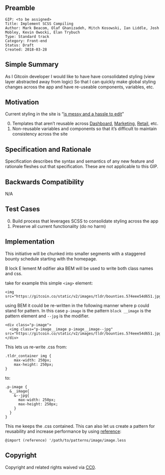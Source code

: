 ## Preamble
```
GIP: <to be assigned>
Title: Implement SCSS Compiling
Author: Mark Beacom, Olaf Ghanizadeh, Mitch Kosowski, Ian Liddle, Josh Mobley, Kevin Owocki, Elan Trybuch
Type: Standard track
Category: Front-end
Status: Draft
Created: 2018-03-28
```
## Simple Summary

As I Gitcoin developer
I would like to have have consolidated styling (view layer abstracted away from logic)
So that I can quickly make global styling changes across the app and have re-useable components, variables, etc.

## Motivation

Current styling in the site is “[is messy and a hassle to edit](https://github.com/gitcoinco/web/issues/135)”

0. Templates that aren’t reusable across [Dashboard](https://github.com/gitcoinco/web/tree/master/app/dashboard), [Marketing](https://github.com/gitcoinco/web/tree/master/app/marketing), [Retail](https://github.com/gitcoinco/web/tree/master/app/retail), etc.
1. Non-reusable variables and components so that it’s difficult to maintain consistency across the site

## Specification and Rationale

Specification describes the syntax and semantics of any new feature and rationale fleshes out that specification. These are not applicable to this GIP.

## Backwards Compatibility

N/A

## Test Cases

0. Build process that leverages SCSS to consolidate styling across the app
1. Preserve all current functionality (do no harm)

## Implementation

This initiative will be chunked into smaller segments with a staggered bounty schedule starting with the homepage.

B lock E lement M odifier aka BEM will be used to write both class names and css. 

take for example this simple `<img>` element:
```
<img src="https://gitcoin.co/static/v2/images/tldr/bounties.574eee54d651.jpg">
```
using BEM it could be re-written in the following manner where p could stand for pattern. In this case `p-image` is the pattern `block __image` is the pattern element and `--jpg` is the modifier.
```
<div class="p-image">
  <img class="p-image__image p-image__image--jpg" src="https://gitcoin.co/static/v2/images/tldr/bounties.574eee54d651.jpg">`
</div>
```
This lets us re-write .css from:
```
.tldr_container img {
    max-width: 250px;
    max-height: 250px;
}
```
to:
```
.p-image {
  &__image{
    &--jpg{
      max-width: 250px;
      max-height: 250px;
    }
  }
}
```
This me keeps the .css contained. This can also let us create a pattern for reusability and increase performance by using [reference](https://css-tricks.com/reference-imports-in-less-are-kinda-cool/):
```
@import (reference) '/path/to/patterns/image/image.less
```


## Copyright
Copyright and related rights waived via [CC0](https://creativecommons.org/publicdomain/zero/1.0/).